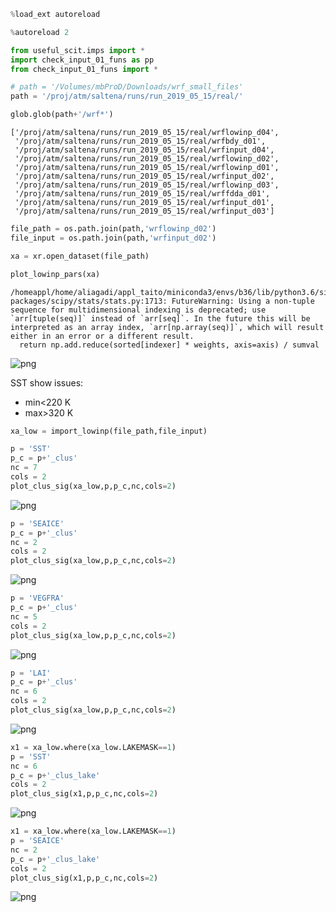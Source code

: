 ```python
%load_ext autoreload
```


```python
%autoreload 2
```


```python
from useful_scit.imps import *
import check_input_01_funs as pp
from check_input_01_funs import *
```


```python
# path = '/Volumes/mbProD/Downloads/wrf_small_files'
path = '/proj/atm/saltena/runs/run_2019_05_15/real/'
```


```python
glob.glob(path+'/wrf*')
```




    ['/proj/atm/saltena/runs/run_2019_05_15/real/wrflowinp_d04',
     '/proj/atm/saltena/runs/run_2019_05_15/real/wrfbdy_d01',
     '/proj/atm/saltena/runs/run_2019_05_15/real/wrfinput_d04',
     '/proj/atm/saltena/runs/run_2019_05_15/real/wrflowinp_d02',
     '/proj/atm/saltena/runs/run_2019_05_15/real/wrflowinp_d01',
     '/proj/atm/saltena/runs/run_2019_05_15/real/wrfinput_d02',
     '/proj/atm/saltena/runs/run_2019_05_15/real/wrflowinp_d03',
     '/proj/atm/saltena/runs/run_2019_05_15/real/wrffdda_d01',
     '/proj/atm/saltena/runs/run_2019_05_15/real/wrfinput_d01',
     '/proj/atm/saltena/runs/run_2019_05_15/real/wrfinput_d03']




```python
file_path = os.path.join(path,'wrflowinp_d02')
file_input = os.path.join(path,'wrfinput_d02')
```


```python
xa = xr.open_dataset(file_path)
```


```python
plot_lowinp_pars(xa)
```

    /homeappl/home/aliagadi/appl_taito/miniconda3/envs/b36/lib/python3.6/site-packages/scipy/stats/stats.py:1713: FutureWarning: Using a non-tuple sequence for multidimensional indexing is deprecated; use `arr[tuple(seq)]` instead of `arr[seq]`. In the future this will be interpreted as an array index, `arr[np.array(seq)]`, which will result either in an error or a different result.
      return np.add.reduce(sorted[indexer] * weights, axis=axis) / sumval



![png](check_lowinp_02_files/check_lowinp_02_7_1.png)


SST show issues:
- min<220 K 
- max>320 K


```python
xa_low = import_lowinp(file_path,file_input)
```


```python
p = 'SST'
p_c = p+'_clus'
nc = 7
cols = 2
plot_clus_sig(xa_low,p,p_c,nc,cols=2)
```


![png](check_lowinp_02_files/check_lowinp_02_10_0.png)



```python
p = 'SEAICE'
p_c = p+'_clus'
nc = 2
cols = 2
plot_clus_sig(xa_low,p,p_c,nc,cols=2)
```


![png](check_lowinp_02_files/check_lowinp_02_11_0.png)



```python
p = 'VEGFRA'
p_c = p+'_clus'
nc = 5
cols = 2
plot_clus_sig(xa_low,p,p_c,nc,cols=2)
```


![png](check_lowinp_02_files/check_lowinp_02_12_0.png)



```python
p = 'LAI'
p_c = p+'_clus'
nc = 6
cols = 2
plot_clus_sig(xa_low,p,p_c,nc,cols=2)
```


![png](check_lowinp_02_files/check_lowinp_02_13_0.png)



```python
x1 = xa_low.where(xa_low.LAKEMASK==1)
p = 'SST'
nc = 6
p_c = p+'_clus_lake'
cols = 2
plot_clus_sig(x1,p,p_c,nc,cols=2)
```


![png](check_lowinp_02_files/check_lowinp_02_14_0.png)



```python
x1 = xa_low.where(xa_low.LAKEMASK==1)
p = 'SEAICE'
nc = 2
p_c = p+'_clus_lake'
cols = 2
plot_clus_sig(x1,p,p_c,nc,cols=2)
```


![png](check_lowinp_02_files/check_lowinp_02_15_0.png)



```python

```


```python

```


```python

```


```python

```


```python

```


```python

```


```python

```


```python

```


```python


```


```python


```
